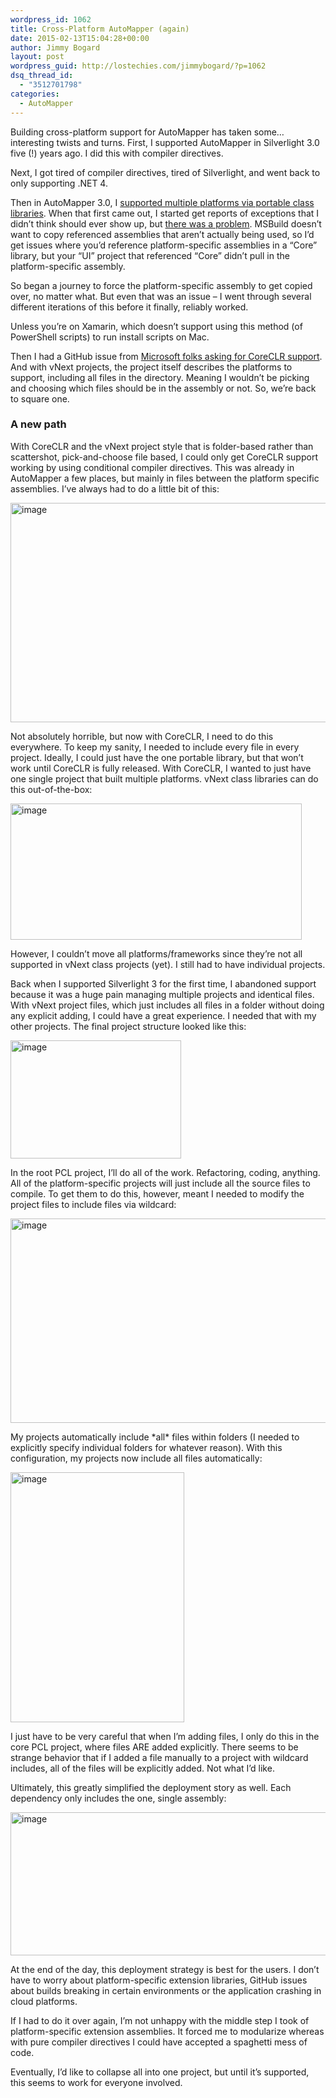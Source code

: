 ```yaml
---
wordpress_id: 1062
title: Cross-Platform AutoMapper (again)
date: 2015-02-13T15:04:28+00:00
author: Jimmy Bogard
layout: post
wordpress_guid: http://lostechies.com/jimmybogard/?p=1062
dsq_thread_id:
  - "3512701798"
categories:
  - AutoMapper
---
```

Building cross-platform support for AutoMapper has taken some…interesting twists and turns. First, I supported AutoMapper in Silverlight 3.0 five (!) years ago. I did this with compiler directives.

Next, I got tired of compiler directives, tired of Silverlight, and went back to only supporting .NET 4.

Then in AutoMapper 3.0, I [supported multiple platforms via portable class libraries](http://lostechies.com/jimmybogard/2013/08/25/automapper-3-0-released/). When that first came out, I started get reports of exceptions that I didn’t think should ever show up, but [there was a problem](http://lostechies.com/jimmybogard/2013/09/04/automapper-3-0-portable-class-libraries-and-platformnotsupportedexception/). MSBuild doesn’t want to copy referenced assemblies that aren’t actually being used, so I’d get issues where you’d reference platform-specific assemblies in a “Core” library, but your “UI” project that referenced “Core” didn’t pull in the platform-specific assembly.

So began a journey to force the platform-specific assembly to get copied over, no matter what. But even that was an issue – I went through several different iterations of this before it finally, reliably worked.

Unless you’re on Xamarin, which doesn’t support using this method (of PowerShell scripts) to run install scripts on Mac.

Then I had a GitHub issue from [Microsoft folks asking for CoreCLR support](https://github.com/AutoMapper/AutoMapper/issues/668). And with vNext projects, the project itself describes the platforms to support, including all files in the directory. Meaning I wouldn’t be picking and choosing which files should be in the assembly or not. So, we’re back to square one.

### A new path

With CoreCLR and the vNext project style that is folder-based rather than scattershot, pick-and-choose file based, I could only get CoreCLR support working by using conditional compiler directives. This was already in AutoMapper a few places, but mainly in files between the platform specific assemblies. I’ve always had to do a little bit of this:

[<img style="border-top: 0px;border-right: 0px;border-bottom: 0px;padding-top: 0px;padding-left: 0px;border-left: 0px;padding-right: 0px" border="0" alt="image" src="http://lostechies.com/content/jimmybogard/uploads/2015/02/image_thumb.png" width="663" height="351" />](http://lostechies.com/content/jimmybogard/uploads/2015/02/image.png)

Not absolutely horrible, but now with CoreCLR, I need to do this everywhere. To keep my sanity, I needed to include every file in every project. Ideally, I could just have the one portable library, but that won’t work until CoreCLR is fully released. With CoreCLR, I wanted to just have one single project that built multiple platforms. vNext class libraries can do this out-of-the-box:

[<img style="border-top: 0px;border-right: 0px;border-bottom: 0px;padding-top: 0px;padding-left: 0px;border-left: 0px;padding-right: 0px" border="0" alt="image" src="http://lostechies.com/content/jimmybogard/uploads/2015/02/image_thumb1.png" width="466" height="218" />](http://lostechies.com/content/jimmybogard/uploads/2015/02/image1.png)

However, I couldn’t move all platforms/frameworks since they’re not all supported in vNext class projects (yet). I still had to have individual projects.

Back when I supported Silverlight 3 for the first time, I abandoned support because it was a huge pain managing multiple projects and identical files. With vNext project files, which just includes all files in a folder without doing any explicit adding, I could have a great experience. I needed that with my other projects. The final project structure looked like this:

[<img style="border-top: 0px;border-right: 0px;border-bottom: 0px;padding-top: 0px;padding-left: 0px;border-left: 0px;padding-right: 0px" border="0" alt="image" src="http://lostechies.com/content/jimmybogard/uploads/2015/02/image_thumb2.png" width="273" height="189" />](http://lostechies.com/content/jimmybogard/uploads/2015/02/image2.png)

In the root PCL project, I’ll do all of the work. Refactoring, coding, anything. All of the platform-specific projects will just include all the source files to compile. To get them to do this, however, meant I needed to modify the project files to include files via wildcard:

[<img style="border-top: 0px;border-right: 0px;border-bottom: 0px;padding-top: 0px;padding-left: 0px;border-left: 0px;padding-right: 0px" border="0" alt="image" src="http://lostechies.com/content/jimmybogard/uploads/2015/02/image_thumb3.png" width="610" height="327" />](http://lostechies.com/content/jimmybogard/uploads/2015/02/image3.png)

My projects automatically include \*all\* files within folders (I needed to explicitly specify individual folders for whatever reason). With this configuration, my projects now include all files automatically:

[<img style="border-top: 0px;border-right: 0px;border-bottom: 0px;padding-top: 0px;padding-left: 0px;border-left: 0px;padding-right: 0px" border="0" alt="image" src="http://lostechies.com/content/jimmybogard/uploads/2015/02/image_thumb4.png" width="278" height="400" />](http://lostechies.com/content/jimmybogard/uploads/2015/02/image4.png)

I just have to be very careful that when I’m adding files, I only do this in the core PCL project, where files ARE added explicitly. There seems to be strange behavior that if I added a file manually to a project with wildcard includes, all of the files will be explicitly added. Not what I’d like.

Ultimately, this greatly simplified the deployment story as well. Each dependency only includes the one, single assembly:

[<img style="border-top: 0px;border-right: 0px;border-bottom: 0px;padding-top: 0px;padding-left: 0px;border-left: 0px;padding-right: 0px" border="0" alt="image" src="http://lostechies.com/content/jimmybogard/uploads/2015/02/image_thumb5.png" width="552" height="229" />](http://lostechies.com/content/jimmybogard/uploads/2015/02/image5.png)

At the end of the day, this deployment strategy is best for the users. I don’t have to worry about platform-specific extension libraries, GitHub issues about builds breaking in certain environments or the application crashing in cloud platforms.

If I had to do it over again, I’m not unhappy with the middle step I took of platform-specific extension assemblies. It forced me to modularize whereas with pure compiler directives I could have accepted a spaghetti mess of code.

Eventually, I’d like to collapse all into one project, but until it’s supported, this seems to work for everyone involved.